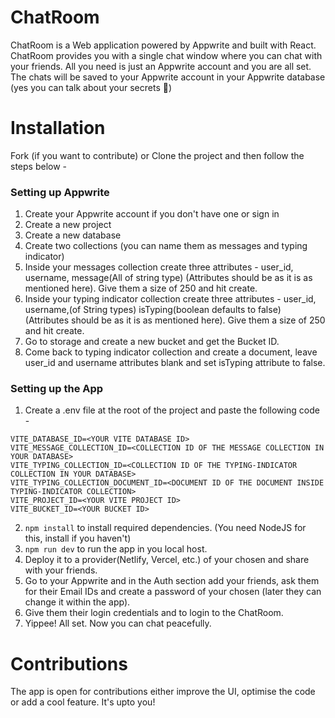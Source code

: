 # ChatRoom
ChatRoom is a Web application powered by Appwrite and built with React. ChatRoom provides you with a single chat window where you can chat with your friends. All you need is just an Appwrite account and you are all set. The chats will be saved to your Appwrite account in your Appwrite database (yes you can talk about your secrets 🤫)

# Installation
Fork (if you want to contribute) or Clone the project and then follow the steps below -
### Setting up Appwrite
1. Create your Appwrite account if you don't have one or sign in
2. Create a new project
3. Create a new database
4. Create two collections (you can name them as messages and typing indicator)
5. Inside your messages collection create three attributes - user_id, username, message(All of string type) (Attributes should be as it is as mentioned here). Give them a size of 250 and hit create.
6. Inside your typing indicator collection create three attributes - user_id, username,(of String types) isTyping(boolean defaults to false) (Attributes should be as it is as mentioned here). Give them a size of 250 and hit create.
7. Go to storage and create a new bucket and get the Bucket ID.
8. Come back to typing indicator collection and create a document, leave user_id and username attributes blank and set isTyping attribute to false.

### Setting up the App
1. Create a .env file at the root of the project and paste the following code -
```
VITE_DATABASE_ID=<YOUR VITE DATABASE ID>
VITE_MESSAGE_COLLECTION_ID=<COLLECTION ID OF THE MESSAGE COLLECTION IN YOUR DATABASE>
VITE_TYPING_COLLECTION_ID=<COLLECTION ID OF THE TYPING-INDICATOR COLLECTION IN YOUR DATABASE>
VITE_TYPING_COLLECTION_DOCUMENT_ID=<DOCUMENT ID OF THE DOCUMENT INSIDE TYPING-INDICATOR COLLECTION>
VITE_PROJECT_ID=<YOUR VITE PROJECT ID>
VITE_BUCKET_ID=<YOUR BUCKET ID>
```
2. `npm install` to install required dependencies. (You need NodeJS for this, install if you haven't)
3. `npm run dev` to run the app in you local host.
5. Deploy it to a provider(Netlify, Vercel, etc.) of your chosen and share with your friends.
6. Go to your Appwrite and in the Auth section add your friends, ask them for their Email IDs and create a password of your chosen (later they can change it within the app).
7. Give them their login credentials and to login to the ChatRoom.
8. Yippee! All set. Now you can chat peacefully.

# Contributions
The app is open for contributions either improve the UI, optimise the code or add a cool feature. It's upto you!
